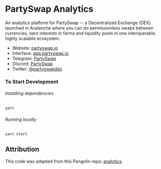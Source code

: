 # PartySwap Analytics

An analytics platform for PartySwap -- a Decentralized Exchange (DEX) launched in Avalanche where you can do permissionless swaps between currencies, earn interests in farms and liquidity pools in one interoperable, highly scalable ecosystem.

- Website: [partyswap.io](https://partyswap.io/)
- Interface: [app.partyswap.io](https://app.partyswap.io)
- Telegram: [PartySwap](https://t.me/partyswap)
- Discord: [PartySwap](https://discord.gg/r9fTvqCfBw)
- Twitter: [@partyswapdex](https://twitter.com/partyswapdex)

### To Start Development

###### Installing dependencies

```bash
yarn
```

###### Running locally

```bash
yarn start
```

## Attribution

This code was adapted from this Pangolin repo: [analytics](https://github.com/pangolindex/analytics).
